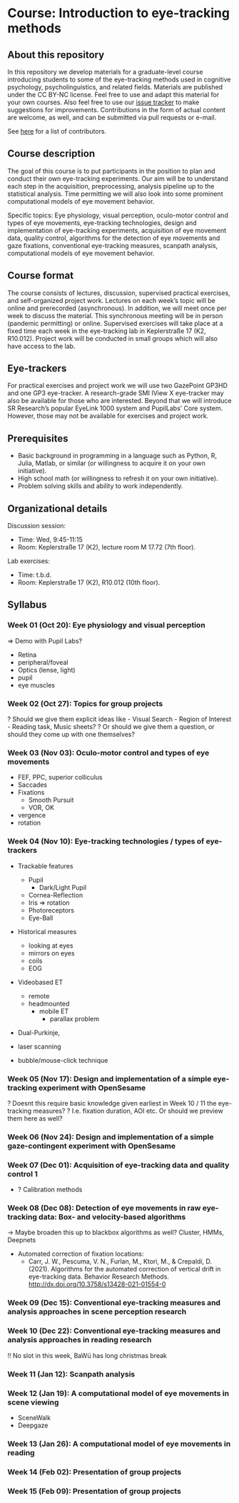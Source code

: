 # Course: Introduction to eye-tracking methods

## About this repository
In this repository we develop materials for a graduate-level course introducing students to some of the eye-tracking methods used in cognitive psychology, psycholinguistics, and related fields.  Materials are published under the CC BY-NC license.  Feel free to use and adapt this material for your own courses.  Also feel free to use our [issue tracker](https://github.com/tmalsburg/eye-tracking-methods/issues) to make suggestions for improvements.  Contributions in the form of actual content are welcome, as well, and can be submitted via pull requests or e-mail.

See [here](https://github.com/tmalsburg/eye-tracking-methods/graphs/contributors) for a list of contributors.

## Course description
The goal of this course is to put participants in the position to plan and conduct their own eye-tracking experiments.  Our aim will be to understand each step in the acquisition, preprocessing, analysis pipeline up to the statistical analysis.  Time permitting we will also look into some prominent computational models of eye movement behavior.

Specific topics: Eye physiology, visual perception, oculo-motor control and types of eye movements, eye-tracking technologies, design and implementation of eye-tracking experiments, acquisition of eye movement data, quality control, algorithms for the detection of eye movements and gaze fixations, conventional eye-tracking measures, scanpath analysis, computational models of eye movement behavior.

## Course format
The course consists of lectures, discussion, supervised practical exercises, and self-organized project work.  Lectures on each week’s topic will be online and prerecorded (asynchronous).  In addition, we will meet once per week to discuss the material.  This synchronous meeting will be in person (pandemic permitting) or online.  Supervised exercises will take place at a fixed time each week in the eye-tracking lab in Keplerstraße 17 (K2, R10.012).  Project work will be conducted in small groups which will also have access to the lab.

## Eye-trackers
For practical exercises and project work we will use two GazePoint GP3HD and one GP3 eye-tracker.  A research-grade SMI IView X eye-tracker may also be available for those who are interested.  Beyond that we will introduce SR Research’s popular EyeLink 1000 system and PupilLabs’ Core system.  However, those may not be available for exercises and project work.

## Prerequisites
- Basic background in programming in a language such as Python, R, Julia, Matlab, or similar (or willingness to acquire it on your own initiative).
- High school math (or willingness to refresh it on your own initiative).
- Problem solving skills and ability to work independently.

## Organizational details
Discussion session:
- Time: Wed, 9:45-11:15
- Room: Keplerstraße 17 (K2), lecture room M 17.72 (7th floor).

Lab exercises:
- Time: t.b.d.
- Room: Keplerstraße 17 (K2), R10.012 (10th floor).

## Syllabus
### Week 01 (Oct 20): Eye physiology and visual perception
=> Demo with Pupil Labs?

  - Retina
  - peripheral/foveal
  - Optics (lense, light)
  - pupil
  - eye muscles
  
### Week 02 (Oct 27): Topics for group projects
  ? Should we give them explicit ideas like
    - Visual Search
    - Region of Interest
    - Reading task, Music sheets?
  ? Or should we give them a question, or should they come up with one themselves?

### Week 03 (Nov 03): Oculo-motor control and types of eye movements
  - FEF, PPC, superior colliculus
  - Saccades
  - Fixations
    - Smooth Pursuit
    - VOR, OK
  - vergence
  - rotation
 
### Week 04 (Nov 10): Eye-tracking technologies / types of eye-trackers
  - Trackable features 
    - Pupil
      - Dark/Light Pupil
    -  Cornea-Reflection
    -  Iris => rotation 
    -  Photoreceptors
    -  Eye-Ball
  - Historical measures
    -  looking at eyes
    -  mirrors on eyes
    -  coils
    -  EOG

  - Videobased ET
    - remote
    - headmounted
      - mobile ET
        - parallax problem
    
  - Dual-Purkinje, 
  - laser scanning
  - bubble/mouse-click technique


### Week 05 (Nov 17): Design and implementation of a simple eye-tracking experiment with OpenSesame
  ? Doesnt this require basic knowledge given earliest in Week 10 / 11 the eye-tracking measures?
  ? I.e. fixation duration, AOI etc. Or should we preview them here as well?

### Week 06 (Nov 24): Design and implementation of a simple gaze-contingent experiment with OpenSesame
### Week 07 (Dec 01): Acquisition of eye-tracking data and quality control 1
  - ? Calibration methods

### Week 08 (Dec 08): Detection of eye movements in raw eye-tracking data: Box- and velocity-based algorithms
  -> Maybe broaden this up to blackbox algorithms as well? Cluster, HMMs, Deepnets
  - Automated correction of fixation locations:
    - Carr, J. W., Pescuma, V. N., Furlan, M., Ktori, M., & Crepaldi, D. (2021). Algorithms for the automated correction of vertical drift in eye-tracking data. Behavior Research Methods. http://dx.doi.org/10.3758/s13428-021-01554-0

### Week 09 (Dec 15): Conventional eye-tracking measures and analysis approaches in scene perception research

### Week 10 (Dec 22): Conventional eye-tracking measures and analysis approaches in reading research
  !! No slot in this week, BaWü has long christmas break

### Week 11 (Jan 12): Scanpath analysis
### Week 12 (Jan 19): A computational model of eye movements in scene viewing
  - SceneWalk
  - Deepgaze

### Week 13 (Jan 26): A computational model of eye movements in reading
### Week 14 (Feb 02): Presentation of group projects
### Week 15 (Feb 09): Presentation of group projects

